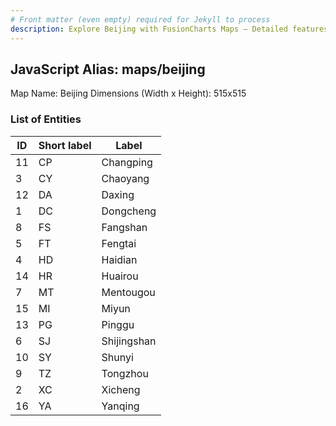 ```yaml
---
# Front matter (even empty) required for Jekyll to process
description: Explore Beijing with FusionCharts Maps – Detailed features for seamless integration. Try now & enhance your data visualization today! 
---
```


## JavaScript Alias: maps/beijing

Map Name: Beijing
Dimensions (Width x Height): 515x515





### List of Entities

ID | Short label | Label
---|---|---|
11|CP|Changping
3|CY|Chaoyang
12|DA|Daxing
1|DC|Dongcheng
8|FS|Fangshan
5|FT|Fengtai
4|HD|Haidian
14|HR|Huairou
7|MT|Mentougou
15|MI|Miyun
13|PG|Pinggu
6|SJ|Shijingshan
10|SY|Shunyi
9|TZ|Tongzhou
2|XC|Xicheng
16|YA|Yanqing

